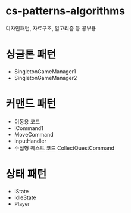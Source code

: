 # cs-patterns-algorithms

디자인패턴, 자료구조, 알고리즘 등 공부용

# 싱글톤 패턴
- SingletonGameManager1
- SingletonGameManager2

# 커맨드 패턴
- 이동용 코드
- ICommand1
- MoveCommand
- InputHandler
- 수집형 퀘스트 코드 CollectQuestCommand

# 상태 패턴
- IState
- IdleState
- Player
